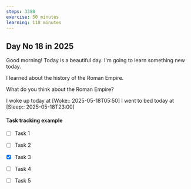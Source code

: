 ```yaml
---
steps: 3388
exercise: 50 minutes
learning: 118 minutes
---
```

## Day No 18 in 2025
Good morning! Today is a beautiful day.
I'm going to learn something new today.

I learned about the history of the Roman Empire.

What do you think about the Roman Empire?

I woke up today at [Woke:: 2025-05-18T05:50]
I went to bed today at [Sleep:: 2025-05-18T23:00]

#### Task tracking example
- [ ] Task 1
- [ ] Task 2
- [x] Task 3
- [ ] Task 4
- [ ] Task 5

